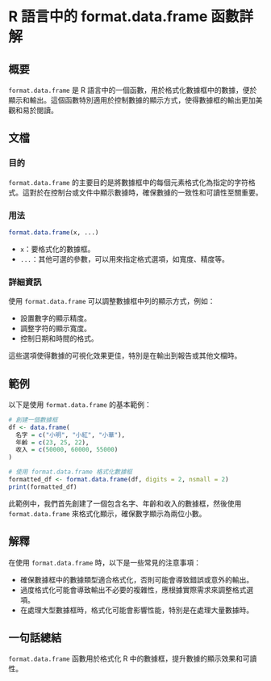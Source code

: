 <!--
Meta Description: # R 語言中的 format.data.frame 函數詳解 ## 概要 `format.data.frame` 是 R 語言中的一個函數，用於格式化數據框中的數據，便於顯示和輸出。這個函數特別適用於控制數據的顯示方式，使得數據框的輸出更加美觀和易於閱讀。 ## 文檔 ### 目的 `format...
Meta Keywords: data, frame, format, formatted_df, 語言中的
-->

# R 語言中的 format.data.frame 函數詳解

## 概要
`format.data.frame` 是 R 語言中的一個函數，用於格式化數據框中的數據，便於顯示和輸出。這個函數特別適用於控制數據的顯示方式，使得數據框的輸出更加美觀和易於閱讀。

## 文檔
### 目的
`format.data.frame` 的主要目的是將數據框中的每個元素格式化為指定的字符格式。這對於在控制台或文件中顯示數據時，確保數據的一致性和可讀性至關重要。

### 用法
```R
format.data.frame(x, ...)
```
- `x`：要格式化的數據框。
- `...`：其他可選的參數，可以用來指定格式選項，如寬度、精度等。

### 詳細資訊
使用 `format.data.frame` 可以調整數據框中列的顯示方式，例如：
- 設置數字的顯示精度。
- 調整字符的顯示寬度。
- 控制日期和時間的格式。

這些選項使得數據的可視化效果更佳，特別是在輸出到報告或其他文檔時。

## 範例
以下是使用 `format.data.frame` 的基本範例：

```R
# 創建一個數據框
df <- data.frame(
  名字 = c("小明", "小紅", "小華"),
  年齡 = c(23, 25, 22),
  收入 = c(50000, 60000, 55000)
)

# 使用 format.data.frame 格式化數據框
formatted_df <- format.data.frame(df, digits = 2, nsmall = 2)
print(formatted_df)
```

此範例中，我們首先創建了一個包含名字、年齡和收入的數據框，然後使用 `format.data.frame` 來格式化顯示，確保數字顯示為兩位小數。

## 解釋
在使用 `format.data.frame` 時，以下是一些常見的注意事項：
- 確保數據框中的數據類型適合格式化，否則可能會導致錯誤或意外的輸出。
- 過度格式化可能會導致輸出不必要的複雜性，應根據實際需求來調整格式選項。
- 在處理大型數據框時，格式化可能會影響性能，特別是在處理大量數據時。

## 一句話總結
`format.data.frame` 函數用於格式化 R 中的數據框，提升數據的顯示效果和可讀性。